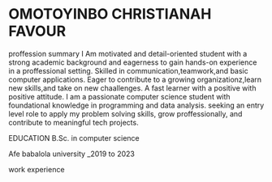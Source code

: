 # OMOTOYINBO CHRISTIANAH FAVOUR
proffession summary
I Am motivated and detail-oriented student with a strong academic background and eagerness to gain hands-on experience in a proffessional setting. Skilled in communication,teamwork,and basic computer applications. Eager to contribute to a growing organizationz,learn new skills,and take on new chaallenges. A fast learner with a positive with positive attitude. I am a passionate computer science student with foundational knowledge in programming and data analysis. seeking an entry level role to apply my problem solving skills, grow proffessionally, and contribute to meaningful tech projects.


EDUCATION
B.Sc. in computer science


Afe babalola university _2019 to 2023


work experience 
